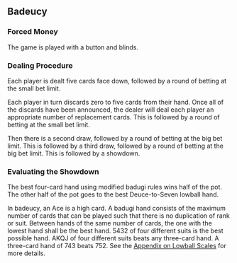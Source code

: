 Badeucy
-------

### Forced Money

The game is played with a button and blinds.

### Dealing Procedure

Each player is dealt five cards face down, followed by a
round of betting at the small bet limit.

Each player in turn discards zero to five cards from their hand. Once all of the
discards have been announced, the dealer will deal each player an appropriate
number of replacement cards. This is followed by a round of betting at the small
bet limit.

Then there is a second draw, followed by a round of betting at the big bet limit.
This is followed by a third draw, followed by a round of betting at the big bet
limit. This is followed by a showdown.

### Evaluating the Showdown

The best four-card hand using modified badugi rules wins half of the pot. The
other half of the pot goes to the best Deuce-to-Seven lowball hand.

In badeucy, an Ace is a high card. A badugi hand consists of the maximum number
of cards that can be played such that there is no duplication of rank or suit.
Between hands of the same number of cards, the one with the lowest hand shall
be the best hand. 5432 of four different suits is the best possible hand. AKQJ of
four different suits beats any three-card hand. A three-card hand of 743 beats 752.
See the [Appendix on Lowball Scales](#appendix-a-lowball-scales) for more details.


